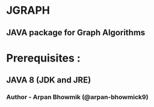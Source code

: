 # JGRAPH

## JAVA package for Graph Algorithms

# Prerequisites :

## JAVA 8 (JDK and JRE)


### Author - Arpan Bhowmik (@arpan-bhowmick9)